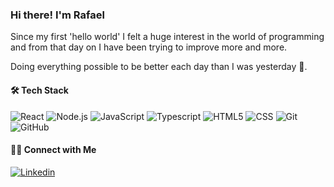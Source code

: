 ### Hi there! I'm Rafael

Since my first 'hello world' I felt a huge interest in the world of programming and from that day on I have been trying to improve more and more.

Doing everything possible to be better each day than I was yesterday 💪.

#### 🛠 Tech Stack
![React](https://img.shields.io/badge/-React-333333?style=flat&logo=react)
![Node.js](https://img.shields.io/badge/-Node.js-333333?style=flat&logo=node.js)
![JavaScript](https://img.shields.io/badge/-JavaScript-333333?style=flat&logo=javascript)
![Typescript](https://img.shields.io/badge/-Typescript-333333?style=flat&logo=typeScript)
![HTML5](https://img.shields.io/badge/-HTML5-333333?style=flat&logo=HTML5)
![CSS](https://img.shields.io/badge/-CSS-333333?style=flat&logo=CSS3&logoColor=1572B6)
![Git](https://img.shields.io/badge/-Git-333333?style=flat&logo=git)
![GitHub](https://img.shields.io/badge/-GitHub-333333?style=flat&logo=github)

#### 🤝🏻 Connect with Me
<a href="https://www.linkedin.com/in/rafael-trigo/" > <img alt="Linkedin" src="https://img.shields.io/badge/LinkedIn-Rafael%20Trigo-blue?style=flat-square&logo=linkedin"/></a>
